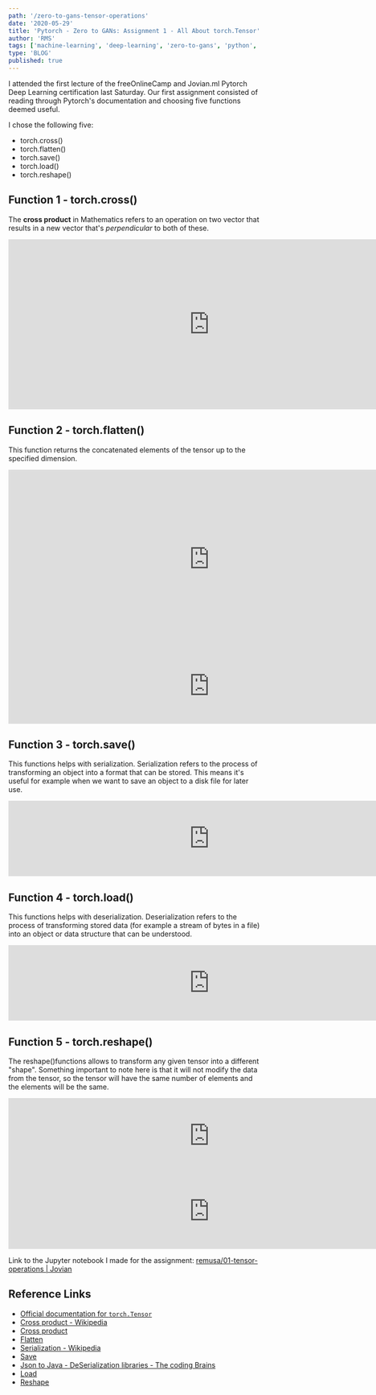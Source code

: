 ```yaml
---
path: '/zero-to-gans-tensor-operations'
date: '2020-05-29'
title: 'Pytorch - Zero to GANs: Assignment 1 - All About torch.Tensor'
author: 'RMS'
tags: ['machine-learning', 'deep-learning', 'zero-to-gans', 'python', 'pytorch']
type: 'BLOG'
published: true
---
```


<p>I attended the first lecture of the freeOnlineCamp and Jovian.ml Pytorch Deep Learning certification last Saturday. Our first assignment consisted of reading through Pytorch's documentation and choosing five functions deemed useful.</p>

<p>I chose the following five:</p>

<ul>
  <li>torch.cross()</li>
  <li>torch.flatten()</li>
  <li>torch.save()</li>
  <li>torch.load()</li>
  <li>torch.reshape()</li>
</ul>

## Function 1 - torch.cross()

<p>The <strong>cross product</strong> in Mathematics refers to an operation on two vector that results in a new vector that's <em>perpendicular</em> to both of these.</p>

<iframe src="https://jovian.ml/embed?url=https://jovian.ml/remusa/01-tensor-operations/v/14&cellId=3" title="Jovian Viewer" height="338" width="800" frameborder="0" scrolling="auto"></iframe>

## Function 2 - torch.flatten()

<p>This function returns the concatenated elements of the tensor up to the specified dimension.</p>

<iframe src="https://jovian.ml/embed?url=https://jovian.ml/remusa/01-tensor-operations/v/14&cellId=11" title="Jovian Viewer" height="355" width="800" frameborder="0" scrolling="auto"></iframe>

<iframe src="https://jovian.ml/embed?url=https://jovian.ml/remusa/01-tensor-operations/v/14&cellId=12" title="Jovian Viewer" height="null" width="800" frameborder="0" scrolling="auto"></iframe>

## Function 3 - torch.save()

<p>This functions helps with serialization. Serialization refers to the process of transforming an object into a format that can be stored. This means it's useful for example when we want to save an object to a disk file for later use.</p>

<iframe src="https://jovian.ml/embed?url=https://jovian.ml/remusa/01-tensor-operations/v/14&cellId=20" title="Jovian Viewer" height="null" width="800" frameborder="0" scrolling="auto"></iframe>

## Function 4 - torch.load()

<p>This functions helps with deserialization. Deserialization refers to the process of transforming stored data (for example a stream of bytes in a file) into an object or data structure that can be understood.</p>

<iframe src="https://jovian.ml/embed?url=https://jovian.ml/remusa/01-tensor-operations/v/14&cellId=28" title="Jovian Viewer" height="null" width="800" frameborder="0" scrolling="auto"></iframe>

## Function 5 - torch.reshape()

<p>The reshape()functions allows to transform any given tensor into a different "shape". Something important to note here is that it will not modify the data from the tensor, so the tensor will have the same number of elements and the elements will be the same.</p>

<iframe src="https://jovian.ml/embed?url=https://jovian.ml/remusa/01-tensor-operations/v/14&cellId=36" title="Jovian Viewer" height="null" width="800" frameborder="0" scrolling="auto"></iframe>

<iframe src="https://jovian.ml/embed?url=https://jovian.ml/remusa/01-tensor-operations/v/14&cellId=39" title="Jovian Viewer" height="null" width="800" frameborder="0" scrolling="auto"></iframe>

Link to the Jupyter notebook I made for the assignment:
[remusa/01-tensor-operations | Jovian](https://jovian.ml/remusa/01-tensor-operations)

## Reference Links

- [Official documentation for `torch.Tensor`](https://pytorch.org/docs/stable/tensors.html)
- [Cross product - Wikipedia](https://en.wikipedia.org/wiki/Cross_product)
- [Cross product](https://pytorch.org/docs/stable/torch.html#torch.cross)
- [Flatten](https://pytorch.org/docs/stable/torch.html#torch.flatten)
- [Serialization - Wikipedia](https://en.wikipedia.org/wiki/Serialization)
- [Save](https://pytorch.org/docs/stable/torch.html#serialization)
- [Json to Java - DeSerialization libraries - The coding Brains](https://thecodingbrains.com/json-to-java-deserialization-libraries/)
- [Load](https://pytorch.org/docs/stable/torch.html#torch.load)
- [Reshape](https://pytorch.org/docs/stable/torch.html#torch.reshape)
